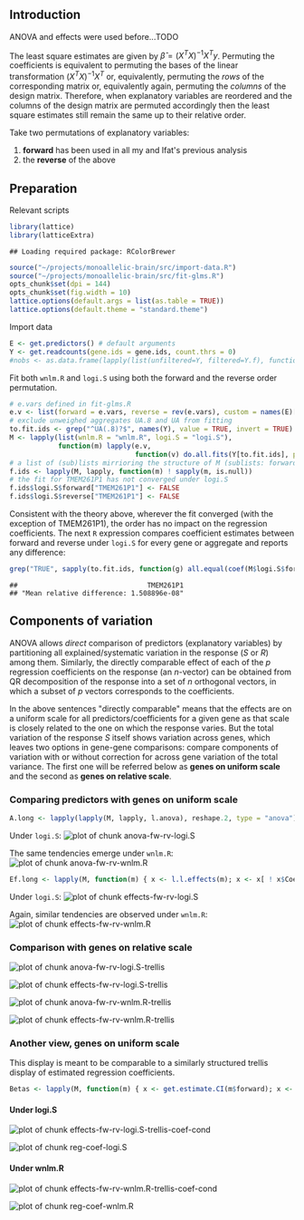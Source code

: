 ## Introduction

ANOVA and effects were used before...TODO

The least square estimates are given by $\hat{\beta} = (X^T X)^{-1} X^T y$.  Permuting the coefficients is equivalent to permuting the bases of the linear transformation $(X^T X)^{-1} X^T$ or, equivalently, permuting the *rows* of the corresponding matrix or, equivalently again, permuting the *columns* of the design matrix.  Therefore, when explanatory variables are reordered and the columns of the design matrix are permuted accordingly then the least square estimates still remain the same up to their relative order.

Take two permutations of explanatory variables:

1. **forward** has been used in all my and Ifat's previous analysis
2. the **reverse** of the above


## Preparation

Relevant scripts

```r
library(lattice)
library(latticeExtra)
```

```
## Loading required package: RColorBrewer
```

```r
source("~/projects/monoallelic-brain/src/import-data.R")
source("~/projects/monoallelic-brain/src/fit-glms.R")
opts_chunk$set(dpi = 144)
opts_chunk$set(fig.width = 10)
lattice.options(default.args = list(as.table = TRUE))
lattice.options(default.theme = "standard.theme")
```

Import data

```r
E <- get.predictors() # default arguments
Y <- get.readcounts(gene.ids = gene.ids, count.thrs = 0)
#nobs <- as.data.frame(lapply(list(unfiltered=Y, filtered=Y.f), function(y) sapply(y, function(x) sum(! is.na(x[[1]])))))
```

Fit both `wnlm.R` and `logi.S` using both the forward and the reverse order permutation.

```r
# e.vars defined in fit-glms.R
e.v <- list(forward = e.vars, reverse = rev(e.vars), custom = names(E)[1:13])
# exclude unweighed aggregates UA.8 and UA from fitting
to.fit.ids <- grep("^UA(.8)?$", names(Y), value = TRUE, invert = TRUE)
M <- lapply(list(wnlm.R = "wnlm.R", logi.S = "logi.S"),
            function(m) lapply(e.v,
                               function(v) do.all.fits(Y[to.fit.ids], preds = v, sel.models = m)[[1]]))
# a list of (sub)lists mirrioring the structure of M (sublists: forward or reverse)
f.ids <- lapply(M, lapply, function(m) ! sapply(m, is.null))
# the fit for TMEM261P1 has not converged under logi.S
f.ids$logi.S$forward["TMEM261P1"] <- FALSE
f.ids$logi.S$reverse["TMEM261P1"] <- FALSE
```

Consistent with the theory above, wherever the fit converged (with the exception of TMEM261P1), the order has no impact on the regression coefficients.  The next `R` expression compares coefficient estimates between forward and reverse under `logi.S` for every gene or aggregate and reports any difference:

```r
grep("TRUE", sapply(to.fit.ids, function(g) all.equal(coef(M$logi.S$forward[[g]]), coef(M$logi.S$reverse[[g]])[ names(coef(M$logi.S$forward[[g]])) ])), invert = TRUE, value = TRUE)
```

```
##                                TMEM261P1 
## "Mean relative difference: 1.508896e-08"
```

## Components of variation

ANOVA allows *direct* comparison of predictors (explanatory variables) by partitioning all explained/systematic variation in the response ($S$ or $R$) among them.  Similarly, the directly comparable effect of each of the $p$ regression coefficients on the response (an $n$-vector) can be obtained from QR decomposition of the response into a set of $n$ orthogonal vectors, in which a subset of $p$ vectors corresponds to the coefficients. 

In the above sentences "directly comparable" means that the effects are on a uniform scale for all predictors/coefficients for a given gene as that scale is closely related to the one on which the response varies.  But the total variation of the response $S$ itself shows variation across genes, which leaves two options in gene-gene comparisons: compare components of variation with or without correction for across gene variation of the total variance.  The first one will be referred below as **genes on uniform scale** and the second as **genes on relative scale**.

### Comparing predictors with genes on uniform scale


```r
A.long <- lapply(lapply(M, lapply, l.anova), reshape.2, type = "anova")
```



Under `logi.S`:
![plot of chunk anova-fw-rv-logi.S](figure/anova-fw-rv-logi.S-1.png)

The same tendencies emerge under `wnlm.R`:
![plot of chunk anova-fw-rv-wnlm.R](figure/anova-fw-rv-wnlm.R-1.png)


```r
Ef.long <- lapply(M, function(m) { x <- l.l.effects(m); x <- x[ ! x$Coefficient %in% "(Intercept)", ] })
```

Under `logi.S`:
![plot of chunk effects-fw-rv-logi.S](figure/effects-fw-rv-logi.S-1.png)

Again, similar tendencies are observed under `wnlm.R`:
![plot of chunk effects-fw-rv-wnlm.R](figure/effects-fw-rv-wnlm.R-1.png)

### Comparison with genes on relative scale

![plot of chunk anova-fw-rv-logi.S-trellis](figure/anova-fw-rv-logi.S-trellis-1.png)

![plot of chunk effects-fw-rv-logi.S-trellis](figure/effects-fw-rv-logi.S-trellis-1.png)

![plot of chunk anova-fw-rv-wnlm.R-trellis](figure/anova-fw-rv-wnlm.R-trellis-1.png)

![plot of chunk effects-fw-rv-wnlm.R-trellis](figure/effects-fw-rv-wnlm.R-trellis-1.png)

### Another view, genes on uniform scale

This display is meant to be comparable to a similarly structured trellis display of estimated regression coefficients.


```r
Betas <- lapply(M, function(m) { x <- get.estimate.CI(m$forward); x <- x[ ! x$Coefficient %in% "(Intercept)", ] })
```

#### Under logi.S



![plot of chunk effects-fw-rv-logi.S-trellis-coef-cond](figure/effects-fw-rv-logi.S-trellis-coef-cond-1.png)

![plot of chunk reg-coef-logi.S](figure/reg-coef-logi.S-1.png)

#### Under wnlm.R

![plot of chunk effects-fw-rv-wnlm.R-trellis-coef-cond](figure/effects-fw-rv-wnlm.R-trellis-coef-cond-1.png)

![plot of chunk reg-coef-wnlm.R](figure/reg-coef-wnlm.R-1.png)
